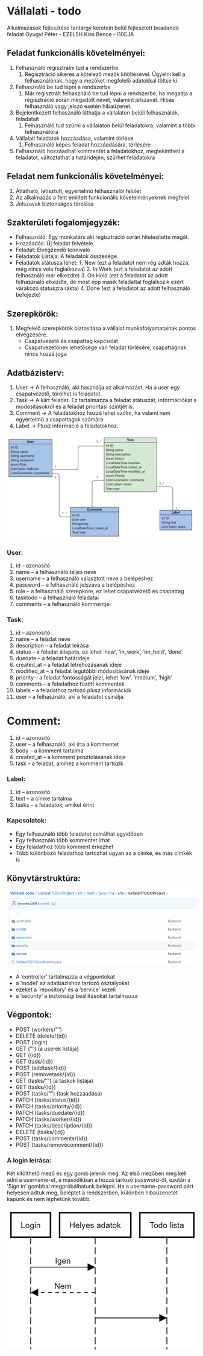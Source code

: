 # Vállalati - todo
Alkalmazások fejlesztése tantárgy keretein belül fejlesztett beadandó feladat
Gyugyi Péter - EZEL5H Kiss Bence - I10EJA


## Feladat funkcionális követelményei:
1. Felhasználó regisztrálni tud a rendszerbe
	1. Regisztráció sikeres a kötelező mezők kitöltésével. Ügyelni kell a felhasználónak, hogy a mezőket megfelelő adatokkal töltse ki.
2. Felhasználó be tud lépni a rendszerbe
	1. Már regisztrált felhasználó be tud lépni a rendszerbe, ha megadja a regisztráció során megadott nevét, valamint jelszavát. Hibás felhasználó vagy jelszó esetén hibaüzenet.
3. Bejelentkezett felhasználó láthatja a vállalaton belüli felhasználók, feladatait
	1. Felhasználó tud szűrni a vállalaton belül feladatokra, valamint a többi felhasználóra
4. Vállalati feladatok hozzáadása, valamint törlése
	1. Felhasználó képes feladat hozzáadására, törlésére
5. Felhasználó hozzáadhat kommentet a feladatokhoz, megtekintheti a feladatot, változtathat a határidején, szűrhet feladatokra

## Feladat nem funkcionális követelményei:
1. Átlátható, letisztult, egyértelmű felhasználói felület
2. Az alkalmazás a fent említett funkcionális követelményeknek megfelel
3. Jelszavak biztonságos tárolása

## Szakterületi fogalomjegyzék:
 - Felhasználó: Egy munkatárs aki regisztráció során hitelesítette magát.
 - Hozzáadás: Új feladat felvétele.
 - Feladat: Elvégzendő tennivaló
 - Feladatok Listája: A feladatok összesége.
 - Feladatok státusza lehet: 
		1. New (ezt a feladatot nem rég adták hozzá, még nincs vele foglalkozva)
		2. In Work (ezt a feladatot az adott felhasználó már elkezdte)
		3. On Hold (ezt a feladatot az adott felhasználó elkezdte, de most épp másik feladattal foglalkozik ezért várakozó státuszra rakta)
		4. Done (ezt a feladatot az adott felhasználó befejezte)

## Szerepkörök: 
1. Megfelelő szerepkörök biztosítása a vállalat munkafolyamatainak pontos elvégzésére.
 	- Csapatvezető és csapattag kapcsolat 
	- Csapatvezetőnek lehetősége van feladat törlésére, csapattagnak nincs hozzá joga
	
## Adatbázisterv:
1.	User -> A felhasználó, aki használja az alkalmazást. Ha a user egy csapatvezető, törölhet is feladatot.
2.	Task -> A kiírt feladat. Ez tartalmazza a feladat státuszát, információkat a módosításokról és a feladat prioritási szintjét is.
3.	Comment -> A feladatokhoz hozzá lehet szólni, ha valami nem egyértelmű a csapattagok számára.
4.	Label -> Plusz információ a feladatokhoz.
	
![alt text](VallalatiTODOProject/doksi/uml.png)

### User:
1.	id – azonosító
2.	name – a felhasználó teljes neve
3.	username – a felhasználó választott neve a belépéshez
4.	password – a felhasználó jelszava a belépéshez
5.	role – a felhasználó szerepköre, ez lehet csapatvezető és csapattag
6.	tasktodo – a felhasználó feladatai
7.	comments – a felhasználó kommentjei

### Task:
1.	id – azonosító
2.	name – a feladat neve
3.	description – a feladat leírása
4.	status – a feladat állapota, ez lehet ’new’, ’in_work’, ’on_hold’, ’done’
5.	duedate – a feladat határideje
6.	created_at – a feladat létrehozásának ideje
7.	modified_at – a feladat legutóbbi módosításának ideje
8.	priority – a feladat fontosságát jelzi, lehet ’low’, ’medium’, ’high’
9.	comments – a feladathoz fűzött kommentek
10.	labels – a feladathoz tartozó plusz információk
11.	user – a felhasználó, aki a feladatot csinálja

# Comment:
1.	id – azonosító
2.	user – a felhasználó, aki írta a kommentet
3.	body – a komment tartalma
4.	created_at – a komment posztolásának ideje
5.	task – a feladat, amihez a komment tartozik

### Label:
1.	id – azonosító
2.	text – a címke tartalma
3.	tasks – a feladatok, amiket érint

### Kapcsolatok:
-	Egy felhasználó több feladatot csinálhat egyidőben
-	Egy felhasználó több kommentet írhat
-	Egy feladathoz több komment érkezhet
-	Több különböző feladathoz tartozhat ugyan az a címke, és más címkék is

## Könyvtárstruktúra:

![alt text](VallalatiTODOProject/doksi/konyvtar_struktura.png)

-	A ’controller’ tartalmazza a végpontokat
-	a ’model’ az adatbázishoz tartozó osztályokat
-	ezeket a ’repository’ és a ’service’ kezeli
-	a ’security’ a biztonsági beállításokat tartalmazza

## Végpontok:
-	POST (workers/””)
-	DELETE (delete/{id})
-	POST (login)
-	GET (””)			(a userek listája)
-	GET ({id})
-	GET (task/{id})
-	POST (addtask/{id})
-	POST (removetask/{id})
-	GET (tasks/””)			(a taskok listája)
-	GET (tasks/{id})
-	POST (tasks/””)			(task hozzáadása)
-	PATCH (tasks/status/{id})
-	PATCH (tasks/priority/{id})
-	PATCH (tasks/duedate/{id})
-	PATCH (tasks/worker/{id})
-	PATCH (tasks/description/{id})
-	DELETE (tasks/{id})
-	POST (tasks/comments/{id})
-	POST (tasks/removecomment/{id})

### A login leírása:
Két kitölthető mező és egy gomb jelenik meg. Az első mezőben meg kell adni a username-et, a másodikban a hozzá tartozó password-öt, ezután a ’Sign in’ gombbal megpróbálhatunk belépni. Ha a username-password párt helyesen adtuk meg, beléptet a rendszerben, különben hibaüzenetet kapunk és nem léphetünk tovább.

![alt text](VallalatiTODOProject/doksi/szekvencia.png)
